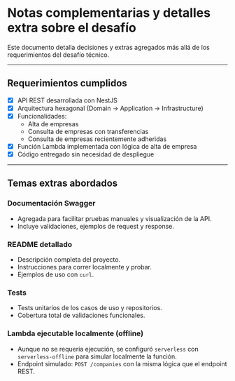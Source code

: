 #  Notas complementarias y detalles extra sobre el desafío

Este documento detalla decisiones y extras agregados más allá de los requerimientos del desafío técnico.

---

##  Requerimientos cumplidos

- [x] API REST desarrollada con NestJS
- [x] Arquitectura hexagonal (Domain → Application → Infrastructure)
- [x] Funcionalidades:
  - Alta de empresas
  - Consulta de empresas con transferencias
  - Consulta de empresas recientemente adheridas
- [x] Función Lambda implementada con lógica de alta de empresa
- [x] Código entregado sin necesidad de despliegue

---

## Temas extras abordados

### Documentación Swagger

- Agregada para facilitar pruebas manuales y visualización de la API.
- Incluye validaciones, ejemplos de request y response.

### README detallado

- Descripción completa del proyecto.
- Instrucciones para correr localmente y probar.
- Ejemplos de uso con `curl`.

### Tests

- Tests unitarios de los casos de uso y repositorios.
- Cobertura total de validaciones funcionales.


### Lambda ejecutable localmente (offline)

- Aunque no se requería ejecución, se configuró `serverless` con `serverless-offline` para simular localmente la función.
- Endpoint simulado: `POST /companies` con la misma lógica que el endpoint REST.
